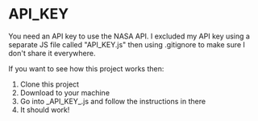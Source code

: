 # API_KEY

You need an API key to use the NASA API. I excluded my API key using a separate JS file called "API_KEY.js" then using .gitignore to make sure I don't share it everywhere.

If you want to see how this project works then:

<ol>
  <li>Clone this project</li>
  <li>Download to your machine</li>
  <li>Go into _API_KEY_.js and follow the instructions in there </li>
  <li>It should work!</li>
</ol>
